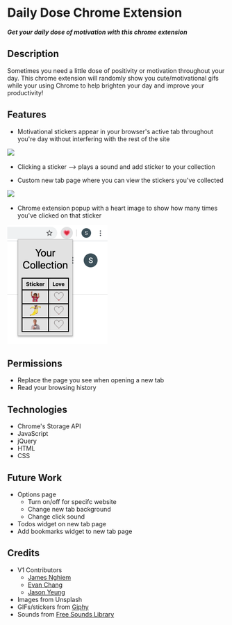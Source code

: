 # Daily Dose Chrome Extension

***Get your daily dose of motivation with this chrome extension***

## Description

Sometimes you need a little dose of positivity or motivation throughout your day. This chrome extension will randomly show you cute/motivational gifs while your using Chrome to help brighten your day and improve your productivity!

<!-- Download Daily Dose at: []() -->

## Features

* Motivational stickers appear in your browser's active tab throughout you're day without interfering with the rest of the site

![](https://media.giphy.com/media/j65HZTYkRKCGll7W2h/giphy.gif)

* Clicking a sticker --> plays a sound and add sticker to your collection

* Custom new tab page where you can view the stickers you've collected

![](images/new_tab_screennew_tab_shot.png)

* Chrome extension popup with a heart image to show how many times you've clicked on that sticker

![](images/popup_screenshot.png)

## Permissions

* Replace the page you see when opening a new tab
* Read your browsing history

## Technologies

* Chrome's Storage API
* JavaScript
* jQuery
* HTML
* CSS

## Future Work

* Options page
  * Turn on/off for specifc website
  * Change new tab background
  * Change click sound
* Todos widget on new tab page
* Add bookmarks widget to new tab page

## Credits

* V1 Contributors
  * [James Nghiem](https://github.com/jamesnghiem)
  * [Evan Chang](https://github.com/pkmnfreak)
  * [Jason Yeung](https://github.com/JasonJYeung)
* Images from Unsplash
* GIFs/stickers from [Giphy](https://giphy.com/)
* Sounds from [Free Sounds Library](https://www.freesoundslibrary.com/)
